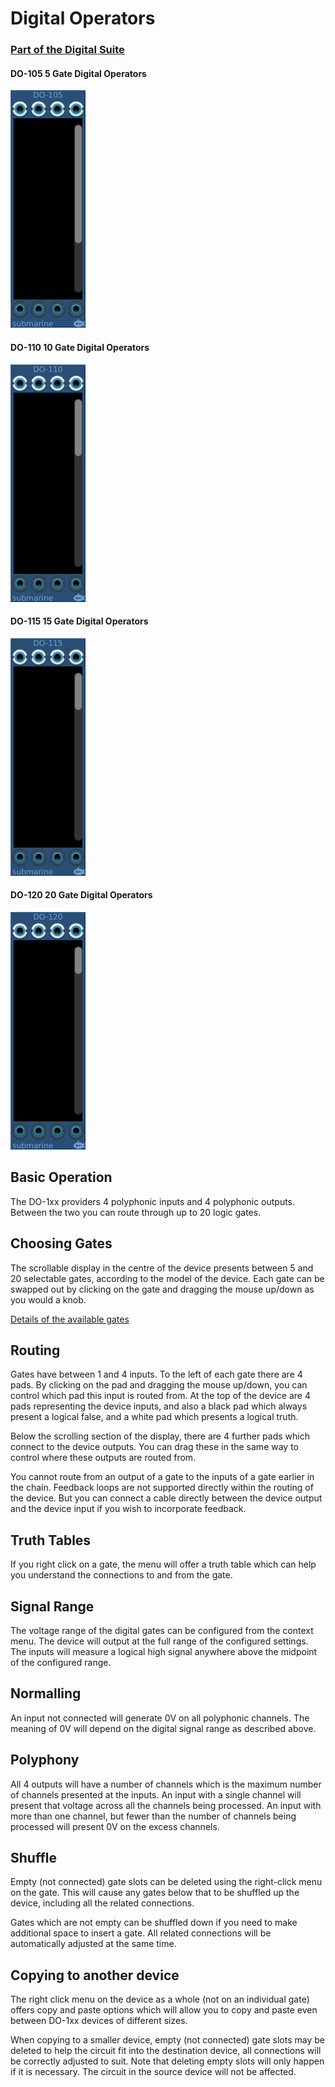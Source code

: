 # Digital Operators
### [Part of the Digital Suite](DS.md)
#### DO-105 5 Gate Digital Operators
![View of the Digital Operators](DO-105.m.png "Digital Operators")
#### DO-110 10 Gate Digital Operators
![View of the Digital Operators](DO-110.m.png "Digital Operators")
#### DO-115 15 Gate Digital Operators
![View of the Digital Operators](DO-115.m.png "Digital Operators")
#### DO-120 20 Gate Digital Operators
![View of the Digital Operators](DO-120.m.png "Digital Operators")

## Basic Operation

The DO-1xx providers 4 polyphonic inputs and 4 polyphonic outputs. Between the two you can route through up to 20 logic gates.

## Choosing Gates

The scrollable display in the centre of the device presents between 5 and 20 selectable gates, according to the model of the device. 
Each gate can be swapped out by clicking on the gate and dragging the mouse up/down as you would a knob.

[Details of the available gates](gates/index.md)

## Routing

Gates have between 1 and 4 inputs. To the left of each gate there are 4 pads. By clicking on the pad and dragging the mouse up/down, 
you can control which pad this input is routed from. At the top of the device are 4 pads representing the device inputs, and also a black pad
which always present a logical false, and a white pad which presents a logical truth.

Below the scrolling section of the display, there are 4 further pads which connect to the device outputs. 
You can drag these in the same way to control where these outputs are routed from.

You cannot route from an output of a gate to the inputs of a gate earlier in the chain. Feedback loops are not supported directly within 
the routing of the device.  But you can connect a cable directly between the device output and the device input if you wish to incorporate feedback.

## Truth Tables

If you right click on a gate, the menu will offer a truth table which can help you understand the connections to and from the gate.

## Signal Range

The voltage range of the digital gates can be configured from the context menu. The device will output at the full range of the configured settings. The inputs will measure a logical high signal anywhere above the midpoint of the configured range.

## Normalling

An input not connected will generate 0V on all polyphonic channels. The meaning of 0V will depend on the digital signal range as described above.

## Polyphony

All 4 outputs will have a number of channels which is the maximum number of channels presented at the inputs. 
An input with a single channel will present that voltage across all the channels being processed. 
An input with more than one channel, but fewer than the number of channels being processed will present 0V on the excess channels.

## Shuffle

Empty (not connected) gate slots can be deleted using the right-click menu on the gate. This will cause any gates below that to be shuffled up the device, including all the related connections.

Gates which are not empty can be shuffled down if you need to make additional space to insert a gate. All related connections will be automatically adjusted at the same time.

## Copying to another device

The right click menu on the device as a whole (not on an individual gate) offers copy and paste options which will allow you to copy and paste even between DO-1xx devices of different sizes.

When copying to a smaller device, empty (not connected) gate slots may be deleted to help the circuit fit into the destination device, all connections will be correctly adjusted to suit. Note that deleting empty slots will only happen if it is necessary.
The circuit in the source device will not be affected.


